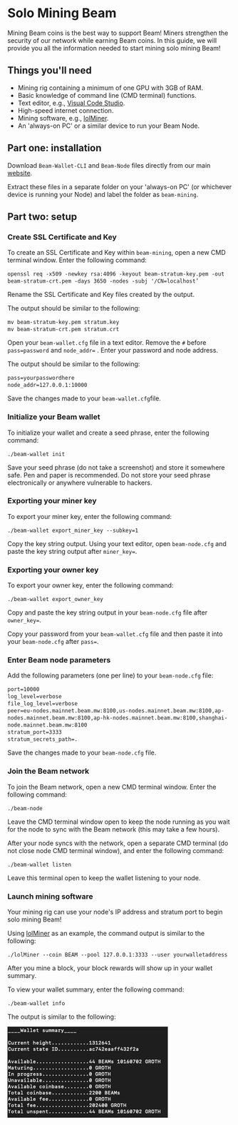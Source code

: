 # Solo Mining Beam

Mining Beam coins is the best way to support Beam! Miners strengthen the security of our network while earning Beam coins. In this guide, we will provide you all the information needed to start mining solo mining Beam!

## Things you'll need

* Mining rig containing a minimum of one GPU with 3GB of RAM.
* Basic knowledge of command line (CMD terminal) functions.
* Text editor, e.g., [Visual Code Studio](https://code.visualstudio.com/).
* High-speed internet connection.
* Mining software, e.g., [lolMiner](https://github.com/Lolliedieb/lolMiner-releases).
* An 'always-on PC' or a similar device to run your Beam Node.

## **Part one: installation**

Download `Beam-Wallet-CLI` and `Beam-Node` files directly from our main [website](https://beam.mw/downloads).

‌Extract these files in a separate folder on your 'always-on PC' (or whichever device is running your Node) and label the folder as `beam-mining`.

## **Part two: setup**

### **Create SSL Certificate and Key**

To create an SSL Certificate and Key within `beam-mining`, open a new CMD terminal window. Enter the following command:

```
openssl req -x509 -newkey rsa:4096 -keyout beam-stratum-key.pem -out beam-stratum-crt.pem -days 3650 -nodes -subj '/CN=localhost’
```

Rename the SSL Certificate and Key files created by the output.

The output should be similar to the following:

```
mv beam-stratum-key.pem stratum.key
mv beam-stratum-crt.pem stratum.crt
```

Open your `beam-wallet.cfg` file in a text editor. Remove the `#` before `pass=password` and `node_addr=` . Enter your password and node address.

The output should be similar to the following:

```
pass=yourpasswordhere
node_addr=127.0.0.1:10000
```

Save the changes made to your `beam-wallet.cfg`file.

### Initialize your Beam wallet

To initialize your wallet and create a seed phrase, enter the following command:

```
./beam-wallet init
```

Save your seed phrase (do not take a screenshot) and store it somewhere safe. Pen and paper is recommended. Do not store your seed phrase electronically or anywhere vulnerable to hackers.

### Exporting your miner key

To export your miner key, enter the following command:

```
./beam-wallet export_miner_key --subkey=1
```

Copy the key string output. Using your text editor, open `beam-node.cfg` and paste the key string output after `miner_key=`.

### Exporting your owner key

To export your owner key, enter the following command:

```
./beam-wallet export_owner_key
```

Copy and paste the key string output in your `beam-node.cfg` file after `owner_key=`.

Copy your password from your `beam-wallet.cfg` file and then paste it into your `beam-node.cfg` after `pass=`.

### Enter Beam node parameters

Add the following parameters (one per line) to your `beam-node.cfg` file:

```
port=10000
log_level=verbose
file_log_level=verbose
peer=eu-nodes.mainnet.beam.mw:8100,us-nodes.mainnet.beam.mw:8100,ap-nodes.mainnet.beam.mw:8100,ap-hk-nodes.mainnet.beam.mw:8100,shanghai-node.mainnet.beam.mw:8100
stratum_port=3333
stratum_secrets_path=.
```

Save the changes made to your `beam-node.cfg` file.

### Join the Beam network

To join the Beam network, open a new CMD terminal window. Enter the following command:

```
./beam-node
```

Leave the CMD terminal window open to keep the node running as you wait for the node to sync with the Beam network (this may take a few hours).

After your node syncs with the network, open a separate CMD terminal (do not close node CMD terminal window), and enter the following command:

```
./beam-wallet listen
```

Leave this terminal open to keep the wallet listening to your node.

### Launch mining software

Your mining rig can use your node's IP address and stratum port to begin solo mining Beam!

Using [lolMiner](https://github.com/Lolliedieb/lolMiner-releases) as an example, the command output is similar to the following:

```
./lolMiner --coin BEAM --pool 127.0.0.1:3333 --user yourwalletaddress
```

After you mine a block, your block rewards will show up in your wallet summary.

To view your wallet summary, enter the following command:

```
./beam-wallet info
```

The output is similar to the following:

![example wallet summary after solo mining Beams](<.gitbook/assets/Screenshot 2021-07-06 at 12.44.19.png>)

